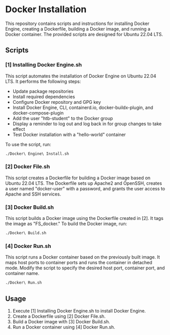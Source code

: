 # Docker Installation

This repository contains scripts and instructions for installing Docker Engine, creating a Dockerfile, building a Docker image, and running a Docker container. The provided scripts are designed for Ubuntu 22.04 LTS.

## Scripts

### [1] Installing Docker Engine.sh

This script automates the installation of Docker Engine on Ubuntu 22.04 LTS. It performs the following steps:

- Update package repositories
- Install required dependencies
- Configure Docker repository and GPG key
- Install Docker Engine, CLI, containerd.io, docker-buildx-plugin, and docker-compose-plugin
- Add the user "htb-student" to the Docker group
- Display a reminder to log out and log back in for group changes to take effect
- Test Docker installation with a "hello-world" container

To use the script, run:

```bash
./Docker\ Engine\ Install.sh
```

### [2] Docker File.sh

This script creates a Dockerfile for building a Docker image based on Ubuntu 22.04 LTS. The Dockerfile sets up Apache2 and OpenSSH, creates a user named "docker-user" with a password, and grants the user access to Apache and SSH services.

### [3] Docker Build.sh

This script builds a Docker image using the Dockerfile created in [2]. It tags the image as "FS_docker." To build the Docker image, run:

```bash
./Docker\ Build.sh
```

### [4] Docker Run.sh

This script runs a Docker container based on the previously built image. It maps host ports to container ports and runs the container in detached mode. Modify the script to specify the desired host port, container port, and container name.

```bash
./Docker\ Run.sh
```

## Usage

1. Execute [1] Installing Docker Engine.sh to install Docker Engine.
2. Create a Dockerfile using [2] Docker File.sh.
3. Build a Docker image with [3] Docker Build.sh.
4. Run a Docker container using [4] Docker Run.sh.
